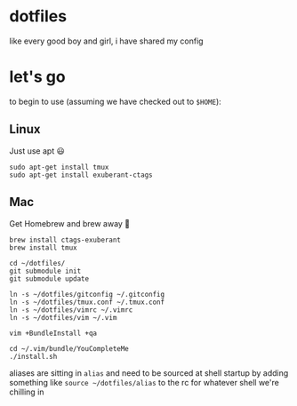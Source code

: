 dotfiles
========

like every good boy and girl, i have shared my config

let's go
========

to begin to use (assuming we have checked out to `$HOME`):

Linux
-----
Just use apt :smiley:

```shell
sudo apt-get install tmux
sudo apt-get install exuberant-ctags
```

Mac
---
Get Homebrew and brew away :beer:
```shell
brew install ctags-exuberant
brew install tmux
```

```shell
cd ~/dotfiles/
git submodule init
git submodule update

ln -s ~/dotfiles/gitconfig ~/.gitconfig
ln -s ~/dotfiles/tmux.conf ~/.tmux.conf
ln -s ~/dotfiles/vimrc ~/.vimrc
ln -s ~/dotfiles/vim ~/.vim

vim +BundleInstall +qa

cd ~/.vim/bundle/YouCompleteMe
./install.sh
```

aliases are sitting in `alias` and need to be sourced at shell startup by
adding something like `source ~/dotfiles/alias` to the rc for whatever shell
we're chilling in

